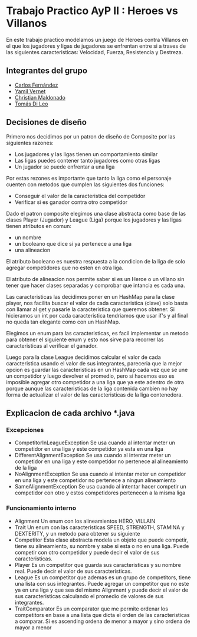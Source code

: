 
# Trabajo Practico AyP II : Heroes vs Villanos

En este trabajo practico modelamos un juego de Heroes 
contra Villanos en el que los jugadores y ligas de 
jugadores se enfrentan entre si a traves de las 
siguientes caracteristicas: Velocidad, Fuerza, 
Resistencia y Destreza.

## Integrantes del grupo

- [Carlos Fernández](https://github.com/Pizzaconmigo1)
- [Yamil Vernet](https://github.com/yamilvernet)
- [Christian Maldonado](https://github.com/ChristianMaldonado7)
- [Tomás Di Leo](https://github.com/TomasDiLeo)


## Decisiones de diseño

Primero nos decidimos por un patron de diseño de 
Composite por las siguientes razones:

- Los jugadores y las ligas tienen un comportamiento similar
- Las ligas puedes contener tanto jugadores como otras ligas
- Un jugador se puede enfrentar a una liga

Por estas rezones es importante que tanto la liga como el 
personaje cuenten con metodos que cumplen las siguientes 
dos funciones:

- Conseguir el valor de la caracteristica del competidor
- Verificar si es ganador contra otro competidor

Dado el patron composite elegimos una clase abstracta
como base de las clases Player (Jugador) y League (Liga)
porque los jugadores y las ligas tienen atributos en 
comun:

- un nombre
- un booleano que dice si ya pertenece a una liga 
- una alineacion

El atributo booleano es nuestra respuesta a la condicion
de la liga de solo agregar competidores que no esten
en otra liga.

El atributo de alineacion nos permite saber si es un Heroe
o un villano sin tener que hacer clases separadas y
comprobar que intancia es cada una.

Las caracteristicas las decidimos poner en un HashMap
para la clase player, nos facilita buscar el valor de
cada caracteristica (clave) solo basta con llamar al get
y pasarle la caracteristica que queremos obtener. Si
hicieramos un int por cada caracteristica tendriamos
que usar if's y al final no queda tan elegante como 
con un HashMap.

Elegimos un enum para las caracteristicas, es facil 
implementar un metodo para obtener el siguiente enum
y esto nos sirve para recorrer las caracteristicas al
verificar el ganador.

Luego para la clase League decidimos calcular el 
valor de cada caracteristica usando el valor de sus 
integrantes, pareceria que la mejor opcion es guardar
las caracteristicas en un HashMap cada vez que se une
un competidor y luego devolver el promedio, pero si 
hacemos eso es imposible agregar otro competidor a una
liga que ya este adentro de otra porque aunque las 
caracteristicas de la liga contenida cambien no hay 
forma de actualizar el valor de las caracteristicas de
la liga contenedora.






## Explicacion de cada archivo *.java
### Excepciones
- CompetitorInLeagueException
Se usa cuando al intentar meter un competidor en una liga y este
competidor ya esta en una liga
- DifferentAlignmentException
Se usa cuando al intentar meter un competidor en una liga y este
competidor no pertenece al alineamiento de la liga
- NoAlignmentException
Se usa cuando al intentar meter un competidor en una liga y este
competidor no pertenece a ningun alineamiento
- SameAlignmentException
Se usa cuando al intentar hacer competir un competidor con otro y estos
competidores pertenecen a la misma liga
### Funcionamiento interno
- Alignment
Un enum con los alineamientos HERO, VILLAIN
- Trait
Un enum con las caracteristicas SPEED, STRENGTH, STAMINA y DEXTERITY, y
un metodo para obtener su siguiente
- Competitor
Esta clase abstracta modela un objeto que puede competir, tiene su 
alineamiento, su nombre y sabe si esta o no en una liga. Puede competir
con otro competidor y puede decir el valor de sus caracteristicas.
- Player 
Es un competitor que guarda sus caracteristicas y su nombre real. Puede
decir el valor de sus caracteristicas. 
- League
Es un competitor que ademas es un grupo de competitors, tiene una lista
con sus integrantes. Puede agregar un competitor que no este ya en una
liga y que sea del mismo Alignment y puede decir el valor de sus 
caracteristicas calculando el promedio de valores de sus integrantes. 
- TraitComparator
Es un comparator que me permite ordenar los competitors en base a una
lista que dicta el orden de las caracteristicas a comparar. 
Si es ascending ordena de menor a mayor y sino ordena de mayor a menor
